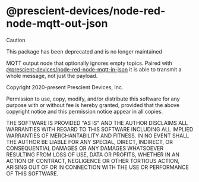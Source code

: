 @prescient-devices/node-red-node-mqtt-out-json
==============================================

> [!CAUTION]
> This package has been deprecated and is no longer maintained

MQTT output node that optionally ignores empty topics. Paired with
[@prescient-devices/node-red-node-mqtt-in-json](https://flows.nodered.org/node/@prescient-devices/node-red-node-mqtt-in-json)
it is able to transmit a whole message, not just the payload.

Copyright 2020-present Prescient Devices, Inc.

Permission to use, copy, modify, and/or distribute this software for any
purpose with or without fee is hereby granted, provided that the above
copyright notice and this permission notice appear in all copies.

THE SOFTWARE IS PROVIDED "AS IS" AND THE AUTHOR DISCLAIMS ALL WARRANTIES WITH
REGARD TO THIS SOFTWARE INCLUDING ALL IMPLIED WARRANTIES OF MERCHANTABILITY AND
FITNESS. IN NO EVENT SHALL THE AUTHOR BE LIABLE FOR ANY SPECIAL, DIRECT,
INDIRECT, OR CONSEQUENTIAL DAMAGES OR ANY DAMAGES WHATSOEVER RESULTING FROM
LOSS OF USE, DATA OR PROFITS, WHETHER IN AN ACTION OF CONTRACT, NEGLIGENCE OR
OTHER TORTIOUS ACTION, ARISING OUT OF OR IN CONNECTION WITH THE USE OR
PERFORMANCE OF THIS SOFTWARE.
